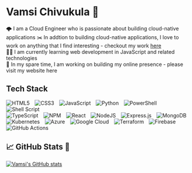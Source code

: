 <h1>Vamsi Chivukula 🪷</h1>

<div>
    🌩️ I am a Cloud Engineer who is passionate about building cloud-native applications
    ✂️ In addtion to building cloud-native applications, I love to work on anything that I find interesting - checkout my work <a href="https://github.com/vamsichivukula?tab=repositories">here</a><br/>
    🙇‍♂️ I am currently learning web development in JavaScript and related technologies<br/>
    🎯 In my spare time, I am working on building my online presence - please visit my <a>website here</a><br />
</div>

<div id="languages">
    <h2>Tech Stack</h2>
    <img src="https://img.shields.io/badge/html5-%23E34F26.svg?style=for-the-badge&amp;logo=html5&amp;logoColor=white" style="padding-right: 10px" alt="HTML5">
    <img src="https://img.shields.io/badge/css3-%231572B6.svg?style=for-the-badge&amp;logo=css3&amp;logoColor=white" style="padding-right: 10px" style="padding-right: 10px" alt="CSS3">
    <img src="https://img.shields.io/badge/javascript-%23323330.svg?style=for-the-badge&amp;logo=javascript&amp;logoColor=%23F7DF1E" style="padding-right: 10px"alt="JavaScript">
    <img src="https://img.shields.io/badge/python-3670A0?style=for-the-badge&amp;logo=python&amp;logoColor=ffdd54" style="padding-right: 10px" alt="Python">
    <img src="https://img.shields.io/badge/PowerShell-%235391FE.svg?style=for-the-badge&amp;logo=powershell&amp;logoColor=white" style="padding-right: 10px" alt="PowerShell">
    <img src="https://img.shields.io/badge/shell_script-%23121011.svg?style=for-the-badge&amp;logo=gnu-bash&amp;logoColor=white" style="padding-right: 10px" alt="Shell Script">
</div>
<div id="frameworks">
    <img src="https://img.shields.io/badge/typescript-%23007ACC.svg?style=for-the-badge&amp;logo=typescript&amp;logoColor=white" style="padding-right: 10px" alt="TypeScript">
    <img src="https://img.shields.io/badge/NPM-%23CB3837.svg?style=for-the-badge&amp;logo=npm&amp;logoColor=white" style="padding-right: 10px" alt="NPM">
    <img src="https://img.shields.io/badge/react-%2320232a.svg?style=for-the-badge&amp;logo=react&amp;logoColor=%2361DAFB" style="padding-right: 10px" alt="React">
    <img src="https://img.shields.io/badge/node.js-6DA55F?style=for-the-badge&amp;logo=node.js&amp;logoColor=white" style="padding-right: 10px" alt="NodeJS">
    <img src="https://img.shields.io/badge/express.js-%23404d59.svg?style=for-the-badge&amp;logo=express&amp;logoColor=%2361DAFB" style="padding-right: 10px" alt="Express.js">
    <img src="https://img.shields.io/badge/MongoDB-%234ea94b.svg?style=for-the-badge&amp;logo=mongodb&amp;logoColor=white" style="padding-right: 10px" alt="MongoDB">
</div>
<div id="infra">
    <img src="https://img.shields.io/badge/kubernetes-%23326ce5.svg?style=for-the-badge&amp;logo=kubernetes&amp;logoColor=white" style="padding-right: 10px" alt="Kubernetes">
    <img src="https://img.shields.io/badge/azure-%230072C6.svg?style=for-the-badge&amp;logo=microsoftazure&amp;logoColor=white" style="padding-right: 10px" alt="Azure">
    <img src="https://img.shields.io/badge/GoogleCloud-%234285F4.svg?style=for-the-badge&amp;logo=google-cloud&amp;logoColor=white" style="padding-right: 10px" alt="Google Cloud">
    <img src="https://img.shields.io/badge/terraform-%235835CC.svg?style=for-the-badge&amp;logo=terraform&amp;logoColor=white" style="padding-right: 10px" alt="Terraform">
    <img src="https://img.shields.io/badge/firebase-%23039BE5.svg?style=for-the-badge&amp;logo=firebase" style="padding-right: 10px" alt="Firebase">
    <img src="https://img.shields.io/badge/github%20actions-%232671E5.svg?style=for-the-badge&amp;logo=githubactions&amp;logoColor=white" style="padding-right: 10px" alt="GitHub Actions">
</div>

<!-- <div>
    <h2>Dev Stack<h2>
    <img align="left" alt="HTML5" width="30px" style="padding-right:10px;" src="https://cdn.jsdelivr.net/gh/devicons/devicon/icons/html5/html5-original.svg"/>
    <img align="left" alt="CSS" width="30px" style="padding-right:10px;" src="https://cdn.jsdelivr.net/gh/devicons/devicon/icons/css3/css3-original.svg"/>
    <img align="left" alt="JavaScript" width="30px" style="padding-right:10px;" src="https://cdn.jsdelivr.net/gh/devicons/devicon/icons/javascript/javascript-original.svg"/>
    <img align="left" alt="Python" width="30px" style="padding-right:10px;" src="https://cdn.jsdelivr.net/gh/devicons/devicon/icons/python/python-original.svg"/>
    <img align="left" alt="NPM" width="30px" style="padding-right:10px;" src="https://cdn.jsdelivr.net/gh/devicons/devicon/icons/npm/npm-original-wordmark.svg"/>
    <img align="left" alt="Git" width="30px" style="padding-right:10px;" src="https://cdn.jsdelivr.net/gh/devicons/devicon/icons/git/git-original.svg"/>
    <img align="left" alt="GitHub" width="30px" style="padding-right:10px;" src="https://cdn.jsdelivr.net/gh/devicons/devicon/icons/github/github-original.svg"/>
    <img align="left" alt="Azure DevOps" width="30px" style="padding-right:10px;" src="https://cdn.jsdelivr.net/gh/devicons/devicon/icons/azuredevops/azuredevops-original.svg"/>
    <img align="left" alt="GitHub Actions" width="30px" style="padding-right:10px;" src="https://cdn.jsdelivr.net/gh/devicons/devicon/icons/githubactions/githubactions-original.svg"/><br />
</div>

<div>
    <h2>Infra Stack</h2>
    <img align="left" alt="Kubernetes" width="30px" style="padding-right:10px;" src="https://cdn.jsdelivr.net/gh/devicons/devicon/icons/kubernetes/kubernetes-original.svg"/>
    <img align="left" alt="Terraform" width="30px" style="padding-right:10px;" src="https://cdn.jsdelivr.net/gh/devicons/devicon/icons/terraform/terraform-original.svg"/>
    <img align="left" alt="Azure" width="30px" style="padding-right:10px;" src="https://cdn.jsdelivr.net/gh/devicons/devicon/icons/azure/azure-original.svg"/>
    <img align="left" alt="Google Cloud" width="30px" style="padding-right:10px;" src="https://cdn.jsdelivr.net/gh/devicons/devicon/icons/googlecloud/googlecloud-original.svg"/>
    <img align="left" alt="Firebase" width="30px" style="padding-right:10px;" src="https://cdn.jsdelivr.net/gh/devicons/devicon/icons/firebase/firebase-original.svg"/><br />
</div> -->

<div>
    <h2>📈 GitHub Stats 💪</h2>
    <a href="https://github.com/vamsichivukula">
        <img src="https://github-readme-stats.vercel.app/api?username=vamsichivukula&hide=stars&show_icons=true&theme=tokyonight&bg_color=00000000" alt="Vamsi&#39;s GitHub stats">
    </a>
</div>
